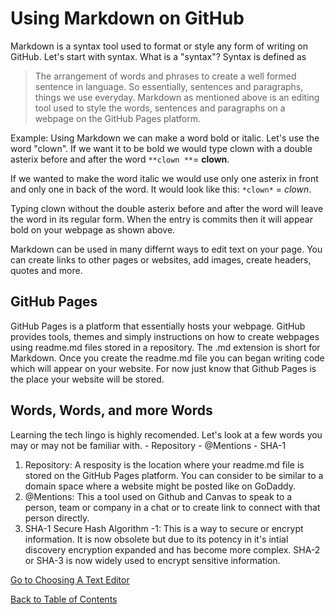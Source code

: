 # Using Markdown on GitHub

Markdown is a syntax tool used to format or style any form of writing on GitHub. Let's start with syntax. What is a "syntax"? Syntax is defined as
> The arrangement of words and phrases to create a well formed sentence in language.
So essentially, sentences and paragraphs, things we use everyday.
Markdown as mentioned above is an editing tool used to style the words, sentences and paragraphs on a webpage on the GitHub Pages platform.

Example: Using Markdown we can make a word bold or italic.
Let's use the word "clown". If we want it to be bold we would type clown with a double asterix before and after the word ```**clown **```=  **clown**.

If we wanted to make the word italic we would use only one asterix in front and only one in back of the word. It would look like this: ```*clown*``` = *clown*.

Typing clown without the double asterix before and after the word will leave the word in its regular form. When the entry is commits then it will appear bold on your webpage as shown above.

Markdown can be used in many differnt ways to edit text on your page. You can create links to other pages or websites, add images, create headers, quotes and more. 

## GitHub Pages

GitHub Pages is a platform that essentially hosts your webpage. GitHub provides tools, themes and simply instructions on how to create webpages using readme.md files stored in a repository. The .md extension is short for Markdown. Once you create the readme.md file you can began writing code which will appear on your website. For now just know that Github Pages is the place your website will be stored.

## Words, Words, and more Words

Learning the tech lingo is highly recomended. Let's look at a few words you may or may not be familiar with.
    - Repository
    - @Mentions
    - SHA-1 
    
1. Repository: A resposity is the location where your readme.md file is stored on the GitHub Pages platform. You can consider to be similar to a domain space where a website might be posted like on GoDaddy. 
2. @Mentions: This a tool used on Github and Canvas to speak to a person, team or company in a chat or to create link to connect with that person directly.
3. SHA-1 Secure Hash Algorithm -1: This is a way to secure or encrypt information. It is now obsolete but due to its potency in it's intial discovery encryption expanded and has become more complex. SHA-2 or SHA-3 is now widely used to encrypt sensitive information.

[Go to Choosing A Text Editor](/Choosing-text-editor.md)

[Back to Table of Contents](/README.md)